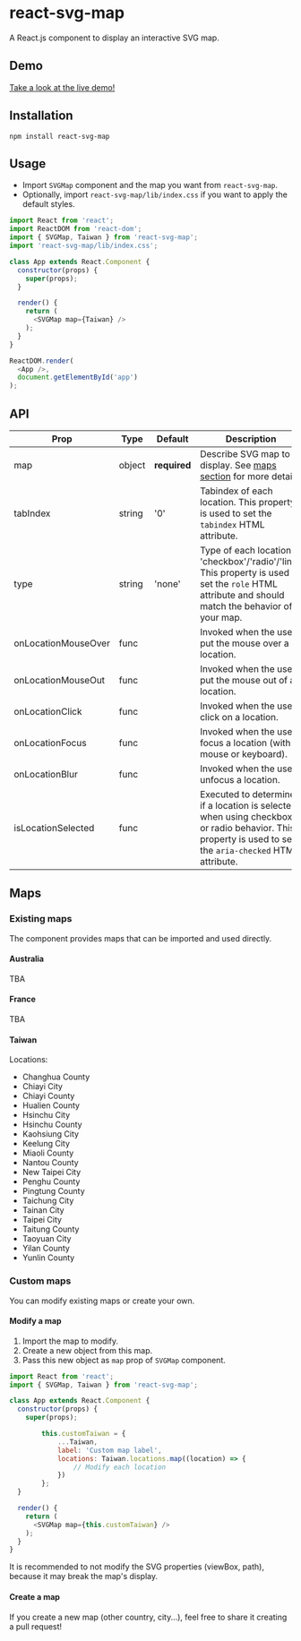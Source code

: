 # react-svg-map

A React.js component to display an interactive SVG map.

## Demo

[Take a look at the live demo!](https://victorcazanave.com/react-svg-map)

## Installation

`npm install react-svg-map`

## Usage

* Import `SVGMap` component and the map you want from `react-svg-map`.
* Optionally, import `react-svg-map/lib/index.css` if you want to apply the default styles.

```javascript
import React from 'react';
import ReactDOM from 'react-dom';
import { SVGMap, Taiwan } from 'react-svg-map';
import 'react-svg-map/lib/index.css';

class App extends React.Component {
  constructor(props) {
    super(props);
  }

  render() {
    return (
      <SVGMap map={Taiwan} />
    );
  }
}

ReactDOM.render(
  <App />,
  document.getElementById('app')
);
```

## API

| Prop | Type | Default | Description |
| ---- | ---- | ------- | ----------- |
| map | object | **required** | Describe SVG map to display. See [maps section](#maps) for more details. |
| tabIndex | string | '0' | Tabindex of each location. This property is used to set the `tabindex` HTML attribute. |
| type | string | 'none' | Type of each location: 'checkbox'/'radio'/'link'. This property is used to set the `role` HTML attribute and should match the behavior of your map. |
| onLocationMouseOver | func |  | Invoked when the user put the mouse over a location. |
| onLocationMouseOut | func |  | Invoked when the user put the mouse out of a location. |
| onLocationClick | func |  | Invoked when the user click on a location. |
| onLocationFocus | func |  | Invoked when the user focus a location (with mouse or keyboard). |
| onLocationBlur | func |  | Invoked when the user unfocus a location. |
| isLocationSelected | func |  | Executed to determine if a location is selected when using checkbox or radio behavior. This property is used to set the `aria-checked` HTML attribute. |

## Maps

### Existing maps

The component provides maps that can be imported and used directly.

#### Australia

TBA

#### France

TBA

#### Taiwan

Locations:
* Changhua County
* Chiayi City
* Chiayi County
* Hualien County
* Hsinchu City
* Hsinchu County
* Kaohsiung City
* Keelung City
* Miaoli County
* Nantou County
* New Taipei City
* Penghu County
* Pingtung County
* Taichung City
* Tainan City
* Taipei City
* Taitung County
* Taoyuan City
* Yilan County
* Yunlin County

### Custom maps

You can modify existing maps or create your own.

#### Modify a map

1. Import the map to modify.
1. Create a new object from this map.
1. Pass this new object as `map` prop of `SVGMap` component.

```javascript
import React from 'react';
import { SVGMap, Taiwan } from 'react-svg-map';

class App extends React.Component {
  constructor(props) {
    super(props);

		this.customTaiwan = {
			...Taiwan,
			label: 'Custom map label',
			locations: Taiwan.locations.map((location) => {
				// Modify each location
			})
		};
  }

  render() {
    return (
      <SVGMap map={this.customTaiwan} />
    );
  }
}
```

It is recommended to not modify the SVG properties (viewBox, path), because it may break the map's display.

#### Create a map

If you create a new map (other country, city...), feel free to share it creating a pull request!
